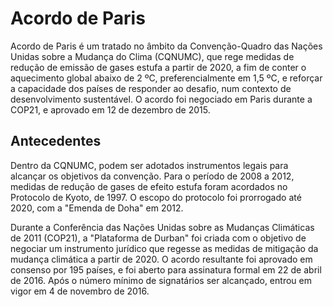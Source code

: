 # Acordo de Paris

Acordo de Paris é um tratado no âmbito da Convenção-Quadro das Nações Unidas sobre a Mudança do Clima (CQNUMC), que rege medidas de redução de emissão de gases estufa a partir de 2020, a fim de conter o aquecimento global abaixo de 2 ºC, preferencialmente em 1,5 ºC, e reforçar a capacidade dos países de responder ao desafio, num contexto de desenvolvimento sustentável. O acordo foi negociado em Paris durante a COP21, e aprovado em 12 de dezembro de 2015.

## Antecedentes

Dentro da CQNUMC, podem ser adotados instrumentos legais para alcançar os objetivos da convenção. Para o período de 2008 a 2012, medidas de redução de gases de efeito estufa foram acordados no Protocolo de Kyoto, de 1997. O escopo do protocolo foi prorrogado até 2020, com a "Emenda de Doha" em 2012.

Durante a Conferência das Nações Unidas sobre as Mudanças Climáticas de 2011 (COP21), a "Plataforma de Durban" foi criada com o objetivo de negociar um instrumento jurídico que regesse as medidas de mitigação da mudança climática a partir de 2020. O acordo resultante foi aprovado em consenso por 195 países, e foi aberto para assinatura formal em 22 de abril de 2016. Após o número mínimo de signatários ser alcançado, entrou em vigor em 4 de novembro de 2016.

